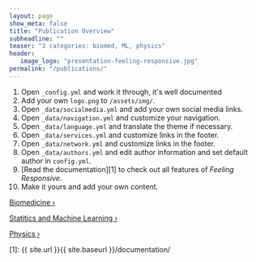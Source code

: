 ```yaml
---
layout: page
show_meta: false
title: "Publication Overview"
subheadline: ""
teaser: "3 categories: biomed, ML, physics"
header:
   image_logo: "presentation-feeling-responsive.jpg"
permalink: "/publications/"
---
```

1. Open `_config.yml` and work it through, it's well documented
1. Add your own `logo.png` to `/assets/img/`.
1. Open `_data/socialmedia.yml` and add your own social media links.
1. Open `_data/navigation.yml` and customize your navigation.
1. Open `_data/language.yml` and translate the theme if necessary.
1. Open `_data/services.yml` and customize links in the footer.
1. Open `_data/network.yml` and customize links in the footer.
1. Open `_data/authors.yml` and edit author information and set default author in `config.yml`.
1. [Read the documentation][1] to check out all features of *Feeling Responsive*.
1. Make it yours and add your own content.

<a class="radius button small" href="{{ site.url }}{{ site.baseurl }}/documentation/">Biomedicine ›</a> 

<a class="radius button small" href="{{ site.url }}{{ site.baseurl }}/documentation/">Statitics and Machine Learning ›</a>

<a class="radius button small" href="{{ site.url }}{{ site.baseurl }}/documentation/">Physics ›</a>

 [1]: {{ site.url }}{{ site.baseurl }}/documentation/
